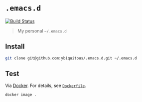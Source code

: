 # `.emacs.d`

[![Build Status](https://travis-ci.com/ybiquitous/.emacs.d.svg?branch=master)](https://travis-ci.com/ybiquitous/.emacs.d)

> My personal `~/.emacs.d`

## Install

```sh
git clone git@github.com:ybiquitous/.emacs.d.git ~/.emacs.d
```

## Test

Via [Docker](https://www.docker.com/). For details, see [`Dockerfile`](Dockerfile).

```sh
docker image .
```
